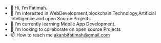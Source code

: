 - 👋 Hi, I’m Fatimah.
- 👀 I’m interested in WebDevelopment,blockchain Technology,Artificial Intelligence and open Source Projects
- 🌱 I’m currently learning Mobile App Development.
- 💞️ I’m looking to collaborate on open source Projects
- 📫 How to reach me akanbifatimah@gmail.com

<!---
akanbifatimah/akanbifatimah is a ✨ special ✨ repository because its `README.md` (this file) appears on your GitHub profile.
You can click the Preview link to take a look at your changes.
--->
